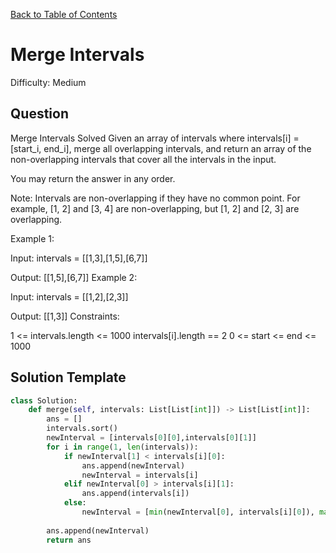 [Back to Table of Contents](../README.md)

# Merge Intervals
Difficulty: Medium

## Question
Merge Intervals
Solved 
Given an array of intervals where intervals[i] = [start_i, end_i], merge all overlapping intervals, and return an array of the non-overlapping intervals that cover all the intervals in the input.

You may return the answer in any order.

Note: Intervals are non-overlapping if they have no common point. For example, [1, 2] and [3, 4] are non-overlapping, but [1, 2] and [2, 3] are overlapping.

Example 1:

Input: intervals = [[1,3],[1,5],[6,7]]

Output: [[1,5],[6,7]]
Example 2:

Input: intervals = [[1,2],[2,3]]

Output: [[1,3]]
Constraints:

1 <= intervals.length <= 1000
intervals[i].length == 2
0 <= start <= end <= 1000

## Solution Template
```python
class Solution:
    def merge(self, intervals: List[List[int]]) -> List[List[int]]:
        ans = []
        intervals.sort()
        newInterval = [intervals[0][0],intervals[0][1]]
        for i in range(1, len(intervals)):
            if newInterval[1] < intervals[i][0]:
                ans.append(newInterval)
                newInterval = intervals[i]
            elif newInterval[0] > intervals[i][1]:
                ans.append(intervals[i])
            else:
                newInterval = [min(newInterval[0], intervals[i][0]), max(newInterval[1], intervals[i][1])]
        
        ans.append(newInterval)
        return ans
        
```
